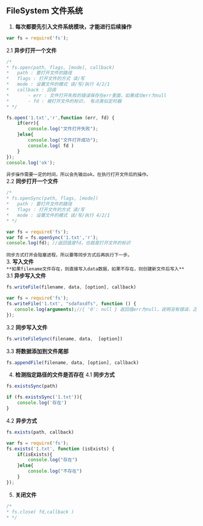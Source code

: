## FileSystem 文件系统
1. **每次都要先引入文件系统模块，才能进行后续操作**
``` javascript
var fs = require('fs');
```
2.1 **异步打开一个文件**  
``` javascript
/*   
* fs.open(path, flags, [mode], callback)
*   path : 要打开文件的路径
*   flags : 打开文件的方式 读/写
*   mode : 设置文件的模式 读/写/执行 4/2/1
*   callback : 回调
*       - err : 文件打开失败的错误保存在err里面，如果成功err为null
*       - fd : 被打开文件的标识， 有点类似定时器
* */
```
``` javascript
fs.open('1.txt','r',function (err, fd) {
    if(err){
        console.log("文件打开失败");
    }else{
        console.log("文件打开成功");
        console.log( fd )
    }
});
console.log('ok');
```
```异步操作需要一定的时间，所以会先输出ok，在执行打开文件后的操作。```  
2.2 **同步打开一个文件**  
``` javascript
/*   
* fs.openSync(path, flags, [mode])
*   path : 要打开文件的路径
*   flags : 打开文件的方式 读/写
*   mode : 设置文件的模式 读/写/执行 4/2/1
* */
```
``` javascript
var fs = require('fs');
var fd = fs.openSync('1.txt','r');
console.log(fd); //返回值是fd，也就是打开文件的标识
```
```同步方式打开会阻塞进程，所以要等同步方式后再执行下一步。```  
3. **写入文件**  
```**如果filename文件存在，则直接写入data数据，如果不存在，则创建新文件后写入**```  
3.1 **异步写入文件**  
``` javascript
fs.writeFile(filename, data, [option], callback)
```
``` javascript
var fs = require('fs');
fs.writeFile('1.txt', "sdafasdfs", function () {
   console.log(arguments);//{ '0': null } 返回值err为null，说明没有错误，正常
});
```
3.2 **同步写入文件**  
``` javascript
fs.writeFileSync(filename, data,  [option])
```
3.3 **将数据添加到文件尾部**  
``` javascript
fs.appendFile(filename, data, [option], callback)
```
4. **检测指定路径的文件是否存在**
4.1 **同步方式**
``` javascript
fs.existsSync(path)
```
``` javascript
if (fs.existsSync('1.txt')){
    console.log('存在')
}
```
4.2 **异步方式**  
``` javascript
fs.exists(path, callback)
```
``` javascript
var fs = require('fs');
fs.exists('1.txt', function (isExists) {
    if(isExists){
        console.log("存在")
    }else{
        console.log("不存在")
    }
});
```
5. **关闭文件**  
``` javascript
/*
* fs.close( fd,callback )
* */
```
